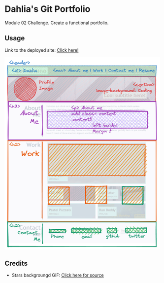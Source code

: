 # Dahlia's Git Portfolio
Module 02 Challenge. Create a functional portfolio.

## Usage
Link to the deployed site: [Click here!]('https://cyphernyx.github.io/dahlia-git-portfolio/')


![page wireframe](./assets/images/module-2-challenge-wireframe.png)

## Credits
- Stars backgroungd GIF: [Click here for source](https://giphy.com/gifs/stars-U3qYN8S0j3bpK?utm_source=media-link&utm_medium=landing&utm_campaign=Media%20Links&utm_term=)